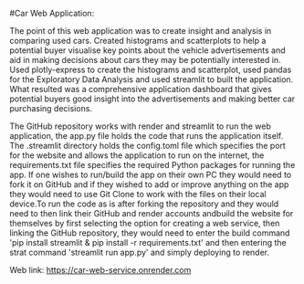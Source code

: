 #Car Web Application: 

The point of this web application was to create insight and analysis in comparing used cars. Created histograms and scatterplots to help a potential buyer visualise key points about the vehicle advertisements and aid in making decisions about cars they may be potentially interested in. Used plotly-express to create the histograms and scatterplot, used pandas for the Exploratory Data Analysis and used streamlit to built the application. What resulted was a comprehensive application dashboard that gives potential buyers good insight into the advertisements and making better car purchasing decisions.

The GitHub repository works with render and streamlit to run the web application, the app.py file holds the code that runs the application itself. The .streamlit directory holds the config.toml file which specifies the port for the website and allows the application to run on the internet, the requirements.txt file specifies the required Python packages for running the app. If one wishes to run/build the app on their own PC they would need to fork it on GitHub and if they wished to add or improve anything on the app they would need to use Git Clone to work with the files on their local device.To run the code as is after forking the repository and they would need to then link their GitHub and render accounts andbuild the website for themselves by first selecting the option for creating a web service, then linking the GitHub repository, they would need to enter the build command 'pip install streamlit & pip install -r requirements.txt' and then entering the strat command 'streamlit run app.py' and simply deploying to render. 

Web link: https://car-web-service.onrender.com
